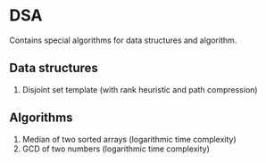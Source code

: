 # DSA

Contains special algorithms for data structures and algorithm.

## Data structures
1. Disjoint set template (with rank heuristic and path compression)

## Algorithms
1. Median of two sorted arrays (logarithmic time complexity)
2. GCD of two numbers (logarithmic time complexity)

